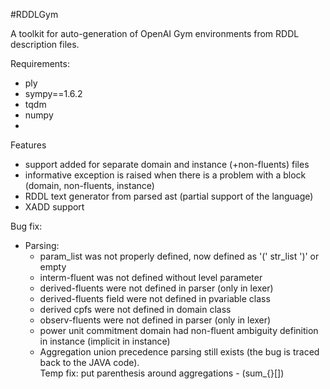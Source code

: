 #RDDLGym

A toolkit for auto-generation of OpenAI Gym environments from RDDL description files. 

Requirements:
* ply
* sympy==1.6.2
* tqdm
* numpy
* 

Features
* support added for separate domain and instance (+non-fluents) files
* informative exception is raised when there is a problem with a block (domain, non-fluents, instance)
* RDDL text generator from parsed ast (partial support of the language)
* XADD support

Bug fix:
* Parsing:
  * param_list was not properly defined, now defined as '(' str_list ')' or empty
  * interm-fluent was not defined without level parameter
  * derived-fluents were not defined in parser (only in lexer)
  * derived-fluents field were not defined in pvariable class
  * derived cpfs were not defined in domain class
  * observ-fluents were not defined in parser (only in lexer)
  * power unit commitment domain had non-fluent ambiguity definition in instance (implicit in instance)
  * Aggregation union precedence parsing still exists (the bug is traced back to the JAVA code).<br/> 
  Temp fix: put parenthesis around aggregations - (sum_{}[])